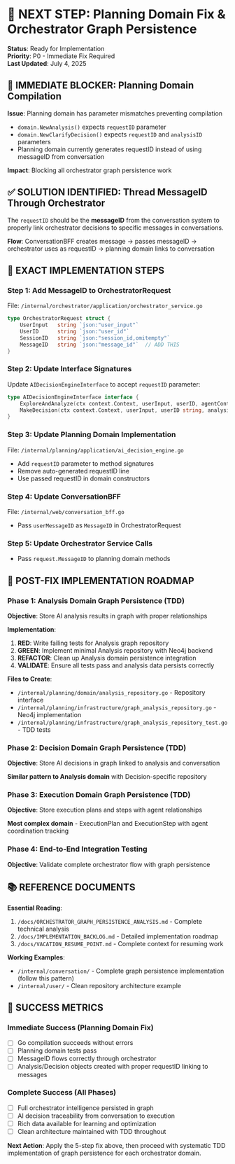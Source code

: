 # 🎯 NEXT STEP: Planning Domain Fix & Orchestrator Graph Persistence

**Status**: Ready for Implementation  
**Priority**: P0 - Immediate Fix Required  
**Last Updated**: July 4, 2025

## 🚧 IMMEDIATE BLOCKER: Planning Domain Compilation

**Issue**: Planning domain has parameter mismatches preventing compilation
- `domain.NewAnalysis()` expects `requestID` parameter 
- `domain.NewClarifyDecision()` expects `requestID` and `analysisID` parameters
- Planning domain currently generates requestID instead of using messageID from conversation

**Impact**: Blocking all orchestrator graph persistence work

## ✅ SOLUTION IDENTIFIED: Thread MessageID Through Orchestrator

The `requestID` should be the **messageID** from the conversation system to properly link orchestrator decisions to specific messages in conversations.

**Flow**: ConversationBFF creates message → passes messageID → orchestrator uses as requestID → planning domain links to conversation

## 🔧 EXACT IMPLEMENTATION STEPS

### Step 1: Add MessageID to OrchestratorRequest  
File: `/internal/orchestrator/application/orchestrator_service.go`
```go
type OrchestratorRequest struct {
    UserInput   string `json:"user_input"`
    UserID      string `json:"user_id"`
    SessionID   string `json:"session_id,omitempty"`
    MessageID   string `json:"message_id"`  // ADD THIS
}
```

### Step 2: Update Interface Signatures
Update `AIDecisionEngineInterface` to accept `requestID` parameter:
```go
type AIDecisionEngineInterface interface {
    ExploreAndAnalyze(ctx context.Context, userInput, userID, agentContext, requestID string) (*orchestratorDomain.Analysis, error)
    MakeDecision(ctx context.Context, userInput, userID string, analysis *orchestratorDomain.Analysis, requestID string) (*orchestratorDomain.Decision, error)
}
```

### Step 3: Update Planning Domain Implementation
File: `/internal/planning/application/ai_decision_engine.go`
- Add `requestID` parameter to method signatures
- Remove auto-generated requestID line  
- Use passed requestID in domain constructors

### Step 4: Update ConversationBFF
File: `/internal/web/conversation_bff.go`
- Pass `userMessageID` as `MessageID` in OrchestratorRequest

### Step 5: Update Orchestrator Service Calls
- Pass `request.MessageID` to planning domain methods

## 🚀 POST-FIX IMPLEMENTATION ROADMAP

### Phase 1: Analysis Domain Graph Persistence (TDD)
**Objective**: Store AI analysis results in graph with proper relationships

**Implementation**:
1. **RED**: Write failing tests for Analysis graph repository
2. **GREEN**: Implement minimal Analysis repository with Neo4j backend  
3. **REFACTOR**: Clean up Analysis domain persistence integration
4. **VALIDATE**: Ensure all tests pass and analysis data persists correctly

**Files to Create**:
- `/internal/planning/domain/analysis_repository.go` - Repository interface
- `/internal/planning/infrastructure/graph_analysis_repository.go` - Neo4j implementation  
- `/internal/planning/infrastructure/graph_analysis_repository_test.go` - TDD tests

### Phase 2: Decision Domain Graph Persistence (TDD)
**Objective**: Store AI decisions in graph linked to analysis and conversation

**Similar pattern to Analysis domain** with Decision-specific repository

### Phase 3: Execution Domain Graph Persistence (TDD)  
**Objective**: Store execution plans and steps with agent relationships

**Most complex domain** - ExecutionPlan and ExecutionStep with agent coordination tracking

### Phase 4: End-to-End Integration Testing
**Objective**: Validate complete orchestrator flow with graph persistence

## 📚 REFERENCE DOCUMENTS

**Essential Reading**:
1. `/docs/ORCHESTRATOR_GRAPH_PERSISTENCE_ANALYSIS.md` - Complete technical analysis
2. `/docs/IMPLEMENTATION_BACKLOG.md` - Detailed implementation roadmap  
3. `/docs/VACATION_RESUME_POINT.md` - Complete context for resuming work

**Working Examples**:
- `/internal/conversation/` - Complete graph persistence implementation (follow this pattern)
- `/internal/user/` - Clean repository architecture example

## 🎯 SUCCESS METRICS

### Immediate Success (Planning Domain Fix)
- [ ] Go compilation succeeds without errors
- [ ] Planning domain tests pass
- [ ] MessageID flows correctly through orchestrator
- [ ] Analysis/Decision objects created with proper requestID linking to messages

### Complete Success (All Phases)  
- [ ] Full orchestrator intelligence persisted in graph
- [ ] AI decision traceability from conversation to execution
- [ ] Rich data available for learning and optimization
- [ ] Clean architecture maintained with TDD throughout

**Next Action**: Apply the 5-step fix above, then proceed with systematic TDD implementation of graph persistence for each orchestrator domain.
